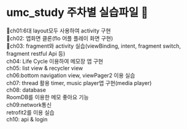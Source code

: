 # umc_study 주차별 실습파일 🐬
    
👻ch01:6대 layout모두 사용하여 activity 구현<br>
🧸ch02: 앱화면 클론(flo 어플 플레이 화면 구현)<br>
🐳ch03: fragment와 activity 실습(viewBinding, intent, fragment switch, fragment restful Api 등)<br>
ch04: Life Cycle 이용하여 메모장 앱 구현 <br>
ch05: list view & recycler view <br>
ch06:bottom navigation view, viewPager2 이용 실습 <br>
ch07: thread 활용 timer, music player앱 구현(media player)<br>
ch08: database<br>RoomDB를 이용한 메모 좋아요 기능 <br>
ch09:network통신 <br>retrofit2를 이용 실습<br>
ch10: api & login
